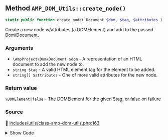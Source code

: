 ## Method `AMP_DOM_Utils::create_node()`

```php
static public function create_node( Document $dom, $tag, $attributes );
```

Create a new node w/attributes (a DOMElement) and add to the passed Dom\Document.

### Arguments

* `\AmpProject\Dom\Document $dom` - A representation of an HTML document to add the new node to.
* `string $tag` - A valid HTML element tag for the element to be added.
* `string[] $attributes` - One of more valid attributes for the new node.

### Return value

`\DOMElement|false` - The DOMElement for the given $tag, or false on failure

### Source

:link: [includes/utils/class-amp-dom-utils.php:163](/includes/utils/class-amp-dom-utils.php#L163-L168)

<details>
<summary>Show Code</summary>

```php
public static function create_node( Document $dom, $tag, $attributes ) {
	$node = $dom->createElement( $tag );
	self::add_attributes_to_node( $node, $attributes );
	return $node;
}
```

</details>

